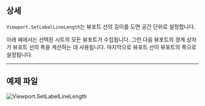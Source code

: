 ## 상세
`Viewport.SetLabelLineLength`는 뷰포트 선의 길이를 도면 공간 단위로 설정합니다.

아래 예에서는 선택된 시트의 모든 뷰포트가 수집됩니다. 그런 다음 뷰포트의 경계 상자가 뷰포트 선의 폭을 계산하는 데 사용됩니다. 마지막으로 뷰포트 선이 뷰포트의 폭으로 설정됩니다.
___
## 예제 파일

![Viewport.SetLabelLineLength](./Revit.Elements.Viewport.SetLabelLineLength_img.jpg)
